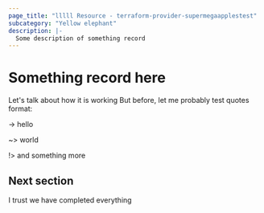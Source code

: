```yaml
---
page_title: "lllll Resource - terraform-provider-supermegaapplestest"
subcategory: "Yellow elephant"
description: |-
  Some description of something record
---
```


# Something record here

Let's talk about how it is working
But before, let me probably test quotes format:

-> hello

~> world

!> and something more

## Next section

I trust we have completed everything
